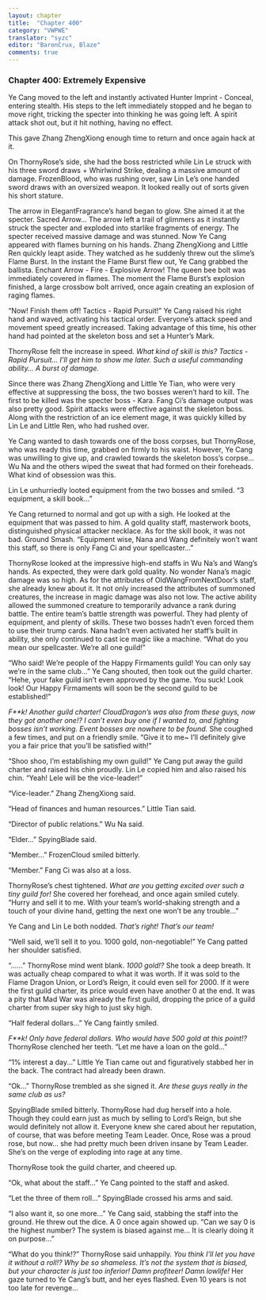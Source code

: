 ```yaml
---
layout: chapter
title:  "Chapter 400"
category: "VWPWE"
translator: "syzc"
editor: "BaronCrux, Blaze"
comments: true
---
```


### Chapter 400: Extremely Expensive

Ye Cang moved to the left and instantly activated Hunter Imprint - Conceal, entering stealth. His steps to the left immediately stopped and he began to move right, tricking the specter into thinking he was going left. A spirit attack shot out, but it hit nothing, having no effect.

This gave Zhang ZhengXiong enough time to return and once again hack at it.

On ThornyRose’s side, she had the boss restricted while Lin Le struck with his three sword draws + Whirlwind Strike, dealing a massive amount of damage. FrozenBlood, who was rushing over, saw Lin Le’s one handed sword draws with an oversized weapon. It looked really out of sorts given his short stature.

The arrow in ElegantFragrance’s hand began to glow. She aimed it at the specter. Sacred Arrow... The arrow left a trail of glimmers as it instantly struck the specter and exploded into starlike fragments of energy. The specter received massive damage and was stunned. Now Ye Cang appeared with flames burning on his hands. Zhang ZhengXiong and Little Ren quickly leapt aside. They watched as he suddenly threw out the slime’s Flame Burst. In the instant the Flame Burst flew out, Ye Cang grabbed the ballista. Enchant Arrow - Fire - Explosive Arrow! The queen bee bolt was immediately covered in flames. The moment the Flame Burst’s explosion finished, a large crossbow bolt arrived, once again creating an explosion of raging flames.

“Now! Finish them off! Tactics - Rapid Pursuit!” Ye Cang raised his right hand and waved, activating his tactical order. Everyone’s attack speed and movement speed greatly increased. Taking advantage of this time, his other hand had pointed at the skeleton boss and set a Hunter’s Mark.

ThornyRose felt the increase in speed. *What kind of skill is this? Tactics - Rapid Pursuit… I’ll get him to show me later. Such a useful commanding ability… A burst of damage.*

Since there was Zhang ZhengXiong and Little Ye Tian, who were very effective at suppressing the boss, the two bosses weren’t hard to kill. The first to be killed was the specter boss - Kara. Fang Ci’s damage output was also pretty good. Spirit attacks were effective against the skeleton boss. Along with the restriction of an ice element mage, it was quickly killed by Lin Le and Little Ren, who had rushed over.

Ye Cang wanted to dash towards one of the boss corpses, but ThornyRose, who was ready this time, grabbed on firmly to his waist. However, Ye Cang was unwilling to give up, and crawled towards the skeleton boss’s corpse… Wu Na and the others wiped the sweat that had formed on their foreheads. What kind of obsession was this.

Lin Le unhurriedly looted equipment from the two bosses and smiled. “3 equipment, a skill book...”

Ye Cang returned to normal and got up with a sigh. He looked at the equipment that was passed to him. A gold quality staff, masterwork boots, distinguished physical attacker necklace. As for the skill book, it was not bad. Ground Smash. “Equipment wise, Nana and Wang definitely won’t want this staff, so there is only Fang Ci and your spellcaster...”

ThornyRose looked at the impressive high-end staffs in Wu Na’s and Wang’s hands. As expected, they were dark gold quality. No wonder Nana’s magic damage was so high. As for the attributes of OldWangFromNextDoor’s staff, she already knew about it. It not only increased the attributes of summoned creatures, the increase in magic damage was also not low. The active ability allowed the summoned creature to temporarily advance a rank during battle. The entire team’s battle strength was powerful. They had plenty of equipment, and plenty of skills. These two bosses hadn’t even forced them to use their trump cards. Nana hadn’t even activated her staff’s built in ability, she only continued to cast ice magic like a machine. “What do you mean our spellcaster. We’re all one guild!”

“Who said! We’re people of the Happy Firmaments guild! You can only say we’re in the same club...” Ye Cang shouted, then took out the guild charter. “Hehe, your fake guild isn’t even approved by the game. You suck! Look look! Our Happy Firmaments will soon be the second guild to be established!”

*F\*\*k! Another guild charter! CloudDragon’s was also from these guys, now they got another one!? I can’t even buy one if I wanted to, and fighting bosses isn’t working. Event bosses are nowhere to be found.* She coughed a few times, and put on a friendly smile. “Give it to me~ I’ll definitely give you a fair price that you’ll be satisfied with!”

“Shoo shoo, I’m establishing my own guild!” Ye Cang put away the guild charter and raised his chin proudly. Lin Le copied him and also raised his chin. “Yeah! Lele will be the vice-leader!”

“Vice-leader.” Zhang ZhengXiong said.

“Head of finances and human resources.” Little Tian said.

“Director of public relations.” Wu Na said.

“Elder...” SpyingBlade said.

“Member...” FrozenCloud smiled bitterly.

“Member.” Fang Ci was also at a loss.

ThornyRose’s chest tightened. *What are you getting excited over such a tiny guild for!* She covered her forehead, and once again smiled cutely. “Hurry and sell it to me. With your team’s world-shaking strength and a touch of your divine hand, getting the next one won’t be any trouble...”

Ye Cang and Lin Le both nodded. *That’s right! That’s our team!*

“Well said, we’ll sell it to you. 1000 gold, non-negotiable!” Ye Cang patted her shoulder satisfied.

“......” ThornyRose mind went blank. *1000 gold!?* She took a deep breath. It was actually cheap compared to what it was worth. If it was sold to the Flame Dragon Union, or Lord’s Reign, it could even sell for 2000. If it were the first guild charter, its price would even have another 0 at the end. It was a pity that Mad War was already the first guild, dropping the price of a guild charter from super sky high to just sky high.

“Half federal dollars...” Ye Cang faintly smiled.

*F\*\*k! Only have federal dollars. Who would have 500 gold at this point!?* ThornyRose clenched her teeth. “Let me have a loan on the gold...”

“1% interest a day...” Little Ye Tian came out and figuratively stabbed her in the back. The contract had already been drawn.

“Ok...” ThornyRose trembled as she signed it. *Are these guys really in the same club as us?*

SpyingBlade smiled bitterly. ThornyRose had dug herself into a hole. Though they could earn just as much by selling to Lord’s Reign, but she would definitely not allow it. Everyone knew she cared about her reputation, of course, that was before meeting Team Leader. Once, Rose was a proud rose, but now… she had pretty much been driven insane by Team Leader. She’s on the verge of exploding into rage at any time.

ThornyRose took the guild charter, and cheered up.

“Ok, what about the staff...” Ye Cang pointed to the staff and asked.

“Let the three of them roll...” SpyingBlade crossed his arms and said.

“I also want it, so one more...” Ye Cang said, stabbing the staff into the ground. He threw out the dice. A 0 once again showed up. “Can we say 0 is the highest number? The system is biased against me… It is clearly doing it on purpose...”

“What do you think!?” ThornyRose said unhappily. *You think I’ll let you have it without a roll!? Why be so shameless. It’s not the system that is biased, but your character is just too inferior! Damn profiteer! Damn lowlife!* Her gaze turned to Ye Cang’s butt, and her eyes flashed. Even 10 years is not too late for revenge...
